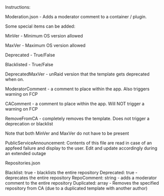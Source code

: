 Instructions:

 
Moderation.json - Adds a moderator comment to a container / plugin.


Some special items can be added:

MinVer - Minimum OS version allowed

MaxVer - Maximum OS version allowed

Deprecated - True/False

Blacklisted - True/False

DeprecatedMaxVer - unRaid version that the template gets deprecated when on.

ModeratorComment - a comment to place within the app.  Also triggers warning on FCP

CAComment - a comment to place within the app.  Will NOT trigger a warning on FCP

RemoveFromCA - completely removes the template.  Does not trigger a deprecation or blacklist


  Note that both MinVer and MaxVer do not have to be present

PublicServiceAnnouncement:  Contents of this file are read in case of an appfeed failure and display to the user.  Edit and update accordingly during an extended outage


Repositories.json

Blacklist: true - blacklists the entire repository
Deprecated: true - deprecates the entire repository
RepoComment: string - adds a moderator comment to the entire repository
Duplicated: array - Removes the specified repository from CA (due to a duplicated template with another author)
